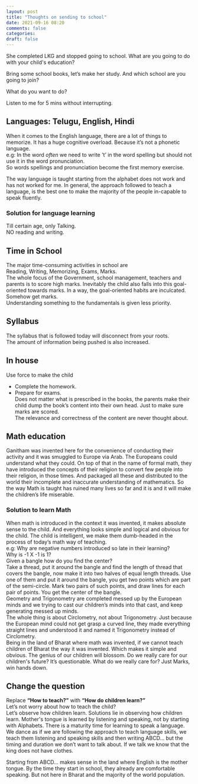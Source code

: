 ```yaml
---
layout: post
title: "Thoughts on sending to school"
date: 2021-09-16 08:20
comments: false
categories:
draft: false
---
```


She completed LKG and stopped going to school.
What are you going to do with your child's education?

Bring some school books, let’s make her study. And which school are you going to join?

What do you want to do?

Listen to me for 5 mins without interrupting.

## Languages: Telugu, English, Hindi
When it comes to the English language, there are a lot of things to memorize. It has a huge cognitive overload. Because it’s not a phonetic language.  
e.g: In the word *often* we need to write ’t’ in the word spelling but should not use it in the word pronunciation.   
So words spellings and pronunciation become the first memory exercise.   

The way language is taught starting from the alphabet does not work and has not worked for me. In general, the approach followed to teach a language, is the best one to make the majority of the people in-capable to speak fluently.  

### Solution for language learning
Till certain age, only Talking.  
NO reading and writing.  

## Time in School
The major time-consuming activities in school are   
Reading, Writing, Memorizing, Exams, Marks.   
The whole focus of the Government, school management, teachers and parents is to score high marks. Inevitably the child also falls into this goal-oriented towards marks. In a way, the goal-oriented habits are inculcated. Somehow get marks.   
Understanding something to the fundamentals is given less priority.  

## Syllabus
The syllabus that is followed today will disconnect from your roots.  
The amount of information being pushed is also increased.  

## In house
Use force to make the child  
- Complete the homework.  
- Prepare for exams.  
Does not matter what is prescribed in the books, the parents make their child dump the book’s content into their own head. Just to make sure marks are scored.  
The relevance and correctness of the content are never thought about.  

## Math education
Ganitham was invented here for the convenience of conducting their activity and it was smuggled to Europe via Arab. The Europeans could understand what they could. On top of that in the name of formal math, they have introduced the concepts of their religion to convert few people into their religion, in those times. And packaged all these and distributed to the world their incomplete and inaccurate understanding of mathematics. So the way Math is taught has ruined many lives so far and it is and it will make the children’s life miserable. 

### Solution to learn Math
When math is introduced in the context it was invented, it makes absolute sense to the child. And everything looks simple and logical and obvious for the child. The child is intelligent, we make them dumb-headed in the process of today’s math way of teaching.  
e.g: Why are negative numbers introduced so late in their learning?  
Why is -1 X -1 is 1?  
Given a bangle how do you find the center?  
Take a thread, put it around the bangle and find the length of thread that covers the bangle, now make it into two halves of equal length threads. Use one of them and put it around the bangle, you get two points which are part of the semi-circle. Mark two pairs of such points, and draw lines for each pair of points. You get the center of the bangle.  
Geometry and Trigonometry are completed messed up by the European minds and we trying to cast our children’s minds into that cast, and keep generating messed up minds.   
The whole thing is about Circlometry, not about Trigonometry. Just because the European mind could not get grasp a curved line, they made everything straight lines and understood it and named it Trigonometry instead of Circlometry.  
Being in the land of Bharat where math was invented, if we cannot teach children of Bharat the way it was invented. Which makes it simple and obvious. The genius of our children will blossom. Do we really care for our children's future? It’s questionable. What do we really care for? Just Marks, win hands down.  

## Change the question
Replace **“How to teach?”** with **“How do children learn?”**  
Let’s not worry about how to teach the child?  
Let’s observe how children learn. Solutions lie in observing how children learn. Mother's tongue is learned by listening and speaking, not by starting with Alphabets. There is a maturity time for learning to speak a language. We dance as if we are following the approach to teach language skills, we teach them listening and speaking skills and then writing ABCD… but the timing and duration we don’t want to talk about. If we talk we know that the king does not have clothes.  

Starting from ABCD… makes sense in the land where English is the mother tongue. By the time they start in school, they already are comfortable speaking. But not here in Bharat and the majority of the world population.  
